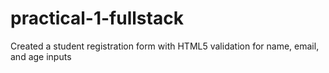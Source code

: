 # practical-1-fullstack
Created a student registration form with HTML5 validation for name, email, and age inputs
